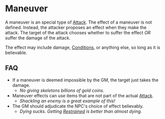 # Maneuver

A maneuver is an special type of [Attack](Attack.md). The effect of a maneuver is not defined. Instead, the attacker proposes an effect when they make the attack. The target of the attack chooses whether to suffer the effect *OR* suffer the damage of the attack.

The effect may include damage, [Conditions](../Conditions/{Conditions}.md), or anything else, so long as it is believable.

## FAQ

- If a maneuver is deemed impossible by the GM, the target just takes the damage.
	- *No giving skeletons billions of gold coins.*
- Maneuver effects can use items that are not part of the actual [Attack](Attack.md).
	- *Shackling an enemy is a great example of this!*
- The GM should adjudicate the NPC's choice of effect believably.
	- *Dying sucks. Getting [Restrained](../Conditions/Restrained.md) is better than almost dying.*
